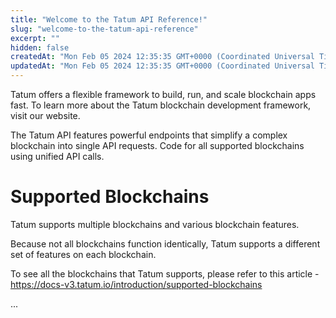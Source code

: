 ```yaml
---
title: "Welcome to the Tatum API Reference!"
slug: "welcome-to-the-tatum-api-reference"
excerpt: ""
hidden: false
createdAt: "Mon Feb 05 2024 12:35:35 GMT+0000 (Coordinated Universal Time)"
updatedAt: "Mon Feb 05 2024 12:35:35 GMT+0000 (Coordinated Universal Time)"
---
```

Tatum offers a flexible framework to build, run, and scale blockchain apps fast. To learn more about the Tatum blockchain development framework, visit our website.

The Tatum API features powerful endpoints that simplify a complex blockchain into single API requests. Code for all supported blockchains using unified API calls.

# Supported Blockchains

Tatum supports multiple blockchains and various blockchain features.

Because not all blockchains function identically, Tatum supports a different set of features on each blockchain.

To see all the blockchains that Tatum supports, please refer to this article - <https://docs-v3.tatum.io/introduction/supported-blockchains>

...
